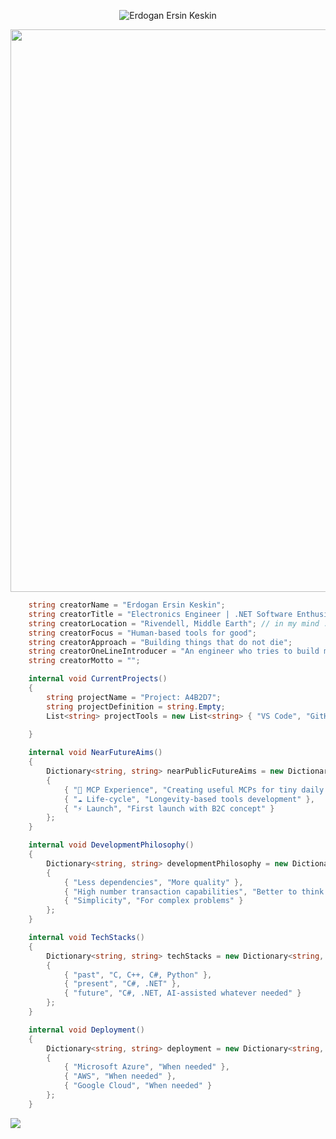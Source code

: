 <!-- ⚡ 'Simplicity is the ultimate sophistication'-->

<p align="center">
  <img src="assets/me_in_rivendell_animation.gif" alt="Erdogan Ersin Keskin" />
</p>

<!-- About Me Section with Gradient Border -->

<div align-items="center">
  <img src="https://user-images.githubusercontent.com/74038190/212284115-f47cd8ff-2ffb-4b04-b5bf-4d1c14c0247f.gif" width="900" />
</div>

```csharp
    string creatorName = "Erdogan Ersin Keskin";
    string creatorTitle = "Electronics Engineer | .NET Software Enthusiast";
    string creatorLocation = "Rivendell, Middle Earth"; // in my mind :)
    string creatorFocus = "Human-based tools for good";
    string creatorApproach = "Building things that do not die";
    string creatorOneLineIntroducer = "An engineer who tries to build meaningful things solo";
    string creatorMotto = "";

    internal void CurrentProjects()
    {
        string projectName = "Project: A4B2D7";
        string projectDefinition = string.Empty;
        List<string> projectTools = new List<string> { "VS Code", "GitHub Copilot" };
 
    }

    internal void NearFutureAims()
    {
        Dictionary<string, string> nearPublicFutureAims = new Dictionary<string, string>
        {
            { "🤖 MCP Experience", "Creating useful MCPs for tiny daily problems" },
            { "☁️ Life-cycle", "Longevity-based tools development" },
            { "⚡ Launch", "First launch with B2C concept" }
        };
    }

    internal void DevelopmentPhilosophy()
    {
        Dictionary<string, string> developmentPhilosophy = new Dictionary<string, string>
        {
            { "Less dependencies", "More quality" },
            { "High number transaction capabilities", "Better to think at least little bit" },
            { "Simplicity", "For complex problems" }
        };
    }

    internal void TechStacks()
    {
        Dictionary<string, string> techStacks = new Dictionary<string, string>
        {
            { "past", "C, C++, C#, Python" },
            { "present", "C#, .NET" },
            { "future", "C#, .NET, AI-assisted whatever needed" }
        };
    }

    internal void Deployment()
    {
        Dictionary<string, string> deployment = new Dictionary<string, string>
        {
            { "Microsoft Azure", "When needed" },
            { "AWS", "When needed" },
            { "Google Cloud", "When needed" }
        };
    }

```

![](https://komarev.com/ghpvc/?username=erdoganersinkeskin&color=orange&style=flat&label=Profile+Views)
